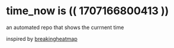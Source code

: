 # time_now is (( 1707166800413 ))

an automated repo that shows the currnent time

inspired by [breakingheatmap](https://github.com/breakingheatmap/breakingheatmap)